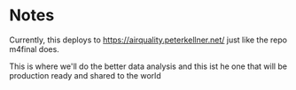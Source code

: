 # Notes

Currently, this deploys to https://airquality.peterkellner.net/ just like the repo m4final does.

This is where we'll do the better data analysis and this ist he one that will be production ready and shared to the world

